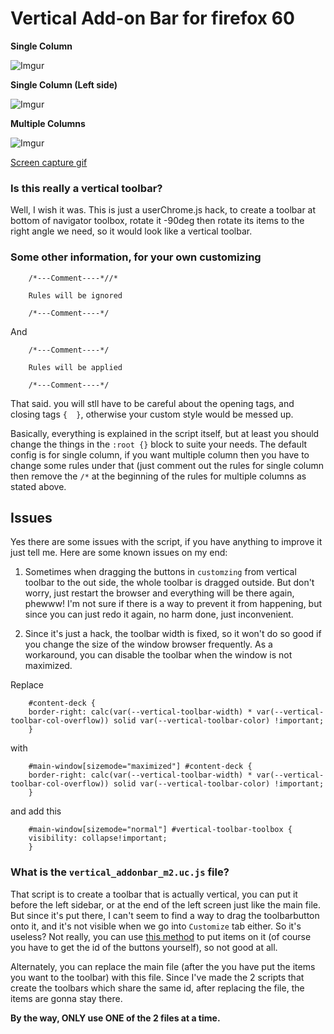 # Vertical Add-on Bar for firefox 60


**Single Column**

![Imgur](https://i.imgur.com/XReR5hD.jpg)

**Single Column (Left side)**

![Imgur](https://i.imgur.com/2MDNmc0.jpg)

**Multiple Columns**

![Imgur](https://i.imgur.com/ViDnQcc.jpg)

[Screen capture gif](https://i.imgur.com/RgxgWbK.gifv)


### Is this really a vertical toolbar?

Well, I wish it was. This is just a userChrome.js hack, to create a toolbar at bottom of navigator toolbox, rotate it -90deg then rotate its items to the right angle we need, so it would look like a vertical toolbar.

### Some other information, for your own customizing

        /*---Comment----*//*

        Rules will be ignored

        /*---Comment----*/
        
And

        /*---Comment----*/

        Rules will be applied

        /*---Comment----*/
        
That said. you will stll have to be careful about the opening tags, and closing tags `{  }`, otherwise your custom style would be messed up.

Basically, everything is explained in the script itself, but at least you should change the things in the `:root {}` block to suite your needs.
The default config is for single column, if you want multiple column then you have to change some rules under that (just comment out the rules for single column then remove the `/*` at the beginning of the rules for multiple columns as stated above.

## Issues

Yes there are some issues with the script, if you have anything to improve it just tell me.
Here are some known issues on my end:

1. Sometimes when dragging the buttons in `customzing` from vertical toolbar to the out side, the whole toolbar is dragged outside. But don't worry, just restart the browser and everything will be there again, phewww! I'm not sure if there is a way to prevent it from happening, but since you can just redo it again, no harm done, just inconvenient.

2. Since it's just a hack, the toolbar width is fixed, so it won't do so good if you change the size of the window browser frequently. As a workaround, you can disable the toolbar when the window is not maximized.

Replace

        #content-deck {
        border-right: calc(var(--vertical-toolbar-width) * var(--vertical-toolbar-col-overflow)) solid var(--vertical-toolbar-color) !important;
        }

with

        #main-window[sizemode="maximized"] #content-deck {
        border-right: calc(var(--vertical-toolbar-width) * var(--vertical-toolbar-col-overflow)) solid var(--vertical-toolbar-color) !important;
        }

and add this

        #main-window[sizemode="normal"] #vertical-toolbar-toolbox {
        visibility: collapse!important;
        }
        
### What is the `vertical_addonbar_m2.uc.js` file?

That script is to create a toolbar that is actually vertical, you can put it before the left sidebar, or at the end of the left screen just like the main file. But since it's put there, I can't seem to find a way to drag the toolbarbutton onto it, and it's not visible when we go into `Customize` tab either. So it's useless? Not really, you can use [this method](http://forums.mozillazine.org/viewtopic.php?f=38&t=3037911 ) to put items on it (of course you have to get the id of the buttons yourself), so not good at all.

Alternately, you can replace the main file (after the you have put the items you want to the toolbar) with this file. Since I've made the 2 scripts that create the toolbars which share the same id, after replacing the file, the items are gonna stay there.

**By the way, ONLY use ONE of the 2 files at a time.**
